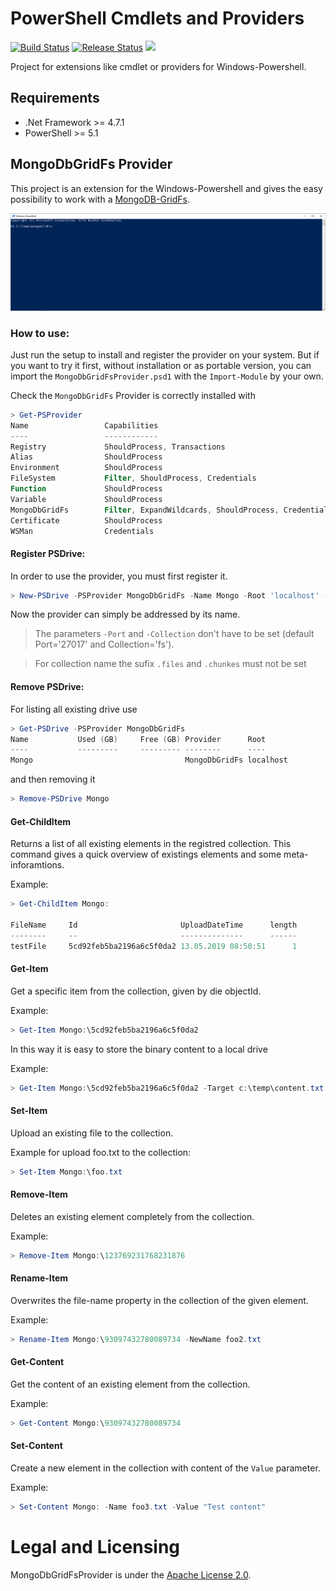 # PowerShell Cmdlets and Providers

[![Build Status](https://dev.azure.com/mbc-engineering/cmdlet/_apis/build/status/mbc-engineering.cmdlet?branchName=master)](https://dev.azure.com/mbc-engineering/cmdlet/_build/latest?definitionId=1&branchName=master) 
[![Release Status](https://vsrm.dev.azure.com/mbc-engineering/_apis/public/Release/badge/5110b0e0-fd0e-419b-ad0b-b333689d6fc8/1/1)](https://dev.azure.com/mbc-engineering/cmdlet/_release?view=mine&definitionId=1)
[![](https://img.shields.io/github/license/mbc-engineering/cmdlet.svg)](https://github.com/mbc-engineering/cmdlet/blob/master/LICENSE)

Project for extensions like cmdlet or providers for Windows-Powershell.

## Requirements
- .Net Framework >= 4.7.1
- PowerShell >= 5.1

## MongoDbGridFs Provider

This project is an extension for the Windows-Powershell and gives the easy possibility to work with a [MongoDB-GridFs].

![PSDrive in Action](Docs/intro.gif)

### How to use:

Just run the setup to install and register the provider on your system.
But if you want to try it first, without installation or as portable version, you can import the `MongoDbGridFsProvider.psd1` with the ```Import-Module``` by your own.

Check the `MongoDbGridFs` Provider is correctly installed with 
```powershell
> Get-PSProvider
Name                 Capabilities                                                                                                       Drives
----                 ------------                                                                                                       ------
Registry             ShouldProcess, Transactions                                                                                        {HKLM, HKCU}
Alias                ShouldProcess                                                                                                      {Alias}
Environment          ShouldProcess                                                                                                      {Env}
FileSystem           Filter, ShouldProcess, Credentials                                                                                 {C, D, E, H...}
Function             ShouldProcess                                                                                                      {Function}
Variable             ShouldProcess                                                                                                      {Variable}
MongoDbGridFs        Filter, ExpandWildcards, ShouldProcess, Credentials                                                                {NspMongo}
Certificate          ShouldProcess                                                                                                      {Cert}
WSMan                Credentials                                                                                                        {WSMan}
```

#### Register PSDrive:

In order to use the provider, you must first register it.

```powershell
> New-PSDrive -PSProvider MongoDbGridFs -Name Mongo -Root 'localhost' -Port '27017' -Database 'MyDb' -Collection 'files' -Verify	
```

Now the provider can simply be addressed by its name.

> The parameters `-Port` and `-Collection` don't have to be set (default Port='27017' and Collection='fs').

> For collection name the sufix `.files` and `.chunkes` must not be set

#### Remove PSDrive:

For listing all existing drive use

```powershell
> Get-PSDrive -PSProvider MongoDbGridFs
Name           Used (GB)     Free (GB) Provider      Root
----           ---------     --------- --------      ----
Mongo                                  MongoDbGridFs localhost
```

and then removing it
```powershell
> Remove-PSDrive Mongo
```

#### Get-ChildItem

Returns a list of all existing elements in the registred collection. This command gives a quick overview of existings elements and some meta-inforamtions.

Example:
```powershell
> Get-ChildItem Mongo:

FileName     Id                       UploadDateTime      length
--------     --                       --------------      ------
testFile     5cd92feb5ba2196a6c5f0da2 13.05.2019 08:50:51      1
```

#### Get-Item

Get a specific item from the collection, given by die objectId.

Example:
```powershell
> Get-Item Mongo:\5cd92feb5ba2196a6c5f0da2
```

In this way it is easy to store the binary content to a local drive

Example:
```powershell
> Get-Item Mongo:\5cd92feb5ba2196a6c5f0da2 -Target c:\temp\content.txt
```

#### Set-Item

Upload an existing file to the collection.

Example for upload foo.txt to the collection:
```powershell
> Set-Item Mongo:\foo.txt
```

#### Remove-Item

Deletes an existing element completely from the collection.

Example:
```powershell
> Remove-Item Mongo:\123769231768231876
```

#### Rename-Item

Overwrites the file-name property in the collection of the given element.

Example:
```powershell
> Rename-Item Mongo:\93097432780089734 -NewName foo2.txt
```

#### Get-Content

Get the content of an existing element from the collection.

Example:
```powershell
> Get-Content Mongo:\93097432780089734
```

#### Set-Content

Create a new element in the collection with content of the `Value` parameter.

Example:
```powershell
> Set-Content Mongo: -Name foo3.txt -Value "Test content"
```

# Legal and Licensing

MongoDbGridFsProvider is under the [Apache License 2.0].

[Apache License 2.0]: http://www.apache.org/licenses/LICENSE-2.0
[MongoDB-GridFs]:https://docs.mongodb.com/manual/core/gridfs/
